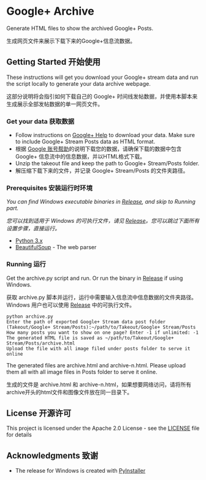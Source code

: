 # Google+ Archive
Generate HTML files to show the archived Google+ Posts.

生成网页文件来展示下载下来的Google+信息流数据。

## Getting Started 开始使用

These instructions will get you download your Google+ stream data and run the script locally to generate your data archive webpage.

这部分说明将会指引如何下载自己的 Google+ 时间线发帖数据，并使用本脚本来生成展示全部发帖数据的单一网页文件。

### Get your data 获取数据
+ Follow instructions on [Google+ Help](https://support.google.com/plus/answer/1045788) to download your data. Make sure to include Google+ Stream Posts data as HTML format.
+ 根据 [Google 账号帮助](https://support.google.com/accounts/answer/3024190?hl=zh-Hans)的说明下载您的数据，请确保下载的数据中包含 Google+ 信息流中的信息数据，并以HTML格式下载。
+ Unzip the takeout file and keep the path to Google+ Stream/Posts folder.
+ 解压缩下载下来的文件，并记录 Google+ Stream/Posts 的文件夹路径。

### Prerequisites 安装运行时环境

_You can find Windows executable binaries in [Release](https://github.com/cyblocker/gplus-archive/releases/latest), and skip to Running part._

_您可以找到适用于 Windows 的可执行文件，请见 [Release](https://github.com/cyblocker/gplus-archive/releases/latest)。您可以跳过下面所有设置步骤，直接运行。_

- [Python 3.x](https://www.python.org/) 
- [BeautifulSoup](https://www.crummy.com/software/BeautifulSoup/) - The web parser

### Running 运行

Get the archive.py script and run. Or run the binary in [Release](https://github.com/cyblocker/gplus-archive/releases/latest) if using Windows.

获取 archive.py 脚本并运行，运行中需要输入信息流中信息数据的文件夹路径。Windows 用户也可以使用 [Release](https://github.com/cyblocker/gplus-archive/releases/latest) 中的可执行文件。
```
python archive.py
Enter the path of exported Google+ Stream data post folder (Takeout/Google+ Stream/Posts):~/path/to/Takeout/Google+ Stream/Posts
How many posts you want to show on one page? Enter -1 if unlimited: -1
The generated HTML file is saved as ~/path/to/Takeout/Google+ Stream/Posts/archive.html
Upload the file with all image filed under posts folder to serve it online
```

The generated files are archive.html and archive-n.html. Please upload them all with all image files in Posts folder to serve it online.

生成的文件是 archive.html 和 archive-n.html，如果想要网络访问，请将所有archive开头的html文件和图像文件放在同一目录下。

## License 开源许可

This project is licensed under the Apache 2.0 License - see the [LICENSE](LICENSE) file for details

## Acknowledgments 致谢

* The release for Windows is created with [PyInstaller](http://www.pyinstaller.org)